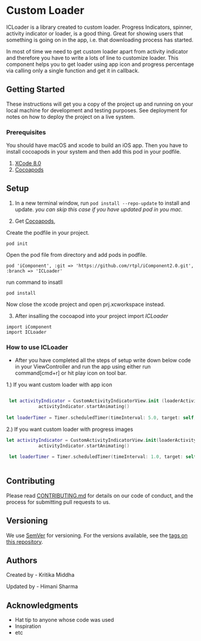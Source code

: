 
# Custom Loader 

ICLoader is a library created to custom loader. Progress Indicators, spinner, activity indicator or loader, is a good thing. Great for showing users that something is going on in the app, i.e. that downloading process has started.

In most of time we need to get custom loader apart from activity indicator and therefore you have to write a lots of line to customize loader. This component helps you to get loader using app icon and progress percentage via calling only a single function and get it in callback.

## Getting Started

These instructions will get you a copy of the project up and running on your local machine for development and testing purposes. See deployment for notes on how to deploy the project on a live system.

### Prerequisites

You should have macOS and xcode to build an iOS app. Then you have to install cocoapods in your system and then add this pod in your podfile.
1. [XCode 8.0](https://itunes.apple.com/us/app/xcode/id497799835?mt=12)
2. [Cocoapods](https://guides.cocoapods.org/using/getting-started.html)

## Setup

1. In a new terminal window, run `pod install --repo-update` to install and update.
*you can skip this case if you have updated pod in you mac.*

2. Get [Cocoapods](https://cocoapods.org/), 

Create the podfile in your project.
```
pod init
```

Open the pod file from directory and add pods in podfile.
```
pod 'iComponent', :git => 'https://github.com/rtpl/iComponent2.0.git', :branch => 'ICLoader'
```

run command to insatll 
```
pod install
```
Now close the xcode project and open prj.xcworkspace instead.


3. After insalling the cocoapod into your project import *ICLoader*
```
import iComponent
import ICLoader
```

### How to use ICLoader
- After you have completed all the steps of setup write down below code in your ViewController and run the app using either run command[cmd+r] or hit play icon on tool bar.

1.) If you want custom loader with app icon
``` Swift

 let activityIndicator = CustomActivityIndicatorView.init (loaderActivityType: .KMLoaderWithAppIcon, loaderActivityPresentType: .KMPresentOnView, target: self, appImage: #imageLiteral(resourceName: "appicon"), loadingImage: #imageLiteral(resourceName: "loader"), loadingText: "Loading...", textColor: UIColor.green, textFont: UIFont.systemFont(ofSize: 13), strokeColor: UIColor.purple, strokeWidth: 5.0, percent: 0.0)
            activityIndicator.startAnimating()
            
let loaderTimer = Timer.scheduledTimer(timeInterval: 5.0, target: self, selector: #selector(stopLoader), userInfo: nil, repeats: true)

```


2.) If you want custom loader with progress images
``` Swift
let activityIndicator = CustomActivityIndicatorView.init(loaderActivityType: .KMLoaderWithProgress, loaderActivityPresentType: .KMPresentOnWindow, target: self, appImage: #imageLiteral(resourceName: "appicon"), loadingImage: #imageLiteral(resourceName: "loader"), loadingText: "Loading... \(loadedFileCount) / \(noOfFiles)", textColor: UIColor.red, textFont: UIFont.systemFont(ofSize: 13), strokeColor: UIColor.purple, strokeWidth: 5.0, percent: 0.0)
            activityIndicator.startAnimating()
            
 let loaderTimer = Timer.scheduledTimer(timeInterval: 1.0, target: self, selector: #selector(self.increamentSpin), userInfo: nil, repeats: true)
            
```

## Contributing

Please read [CONTRIBUTING.md](https://gist.github.com/PurpleBooth/b24679402957c63ec426) for details on our code of conduct, and the process for submitting pull requests to us.

## Versioning

We use [SemVer](http://semver.org/) for versioning. For the versions available, see the [tags on this repository](https://github.com/your/project/tags). 

## Authors

Created by - Kritika Middha

Updated by - Himani Sharma

## Acknowledgments

* Hat tip to anyone whose code was used
* Inspiration
* etc
